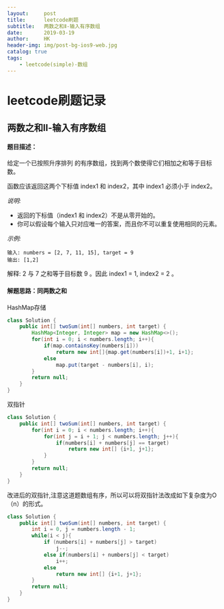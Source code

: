 ```yaml
---
layout:     post
title:      leetcode刷题
subtitle:   两数之和Ⅱ-输入有序数组
date:       2019-03-19
author:     HK
header-img: img/post-bg-ios9-web.jpg
catalog: true
tags:
    - leetcode(simple)-数组
---
```

# leetcode刷题记录
## 两数之和Ⅱ-输入有序数组

#### 题目描述：
给定一个已按照升序排列 的有序数组，找到两个数使得它们相加之和等于目标数。

函数应该返回这两个下标值 index1 和 index2，其中 index1 必须小于 index2。

*说明:*

* 返回的下标值（index1 和 index2）不是从零开始的。
* 你可以假设每个输入只对应唯一的答案，而且你不可以重复使用相同的元素。


*示例:*

    输入: numbers = [2, 7, 11, 15], target = 9
    输出: [1,2]
解释: 2 与 7 之和等于目标数 9 。因此 index1 = 1, index2 = 2 。

#### 解题思路：同两数之和
HashMap存储
```java
class Solution {
    public int[] twoSum(int[] numbers, int target) {
        HashMap<Integer, Integer> map = new HashMap<>();
        for(int i = 0; i < numbers.length; i++){
            if(map.containsKey(numbers[i]))
                return new int[]{map.get(numbers[i])+1, i+1};
            else
                map.put(target - numbers[i], i);
        }
        return null;
    }
}
```

双指针
```java
class Solution {
    public int[] twoSum(int[] numbers, int target) {
        for(int i = 0; i < numbers.length; i++){
            for(int j = i + 1; j < numbers.length; j++){
                if(numbers[i] + numbers[j] == target)
                    return new int[] {i+1, j+1};
            }
        }
        return null;
    }
}
```

改进后的双指针,注意这道题数组有序，所以可以将双指针法改成如下复杂度为O（n）的形式。
```java
class Solution {
    public int[] twoSum(int[] numbers, int target) {
        int i = 0, j = numbers.length - 1;
        while(i < j){
            if (numbers[i] + numbers[j] > target)
                j--;
            else if(numbers[i] + numbers[j] < target)
                i++;
            else
                return new int[] {i+1, j+1};
        }
        return null;
    }
}
```
